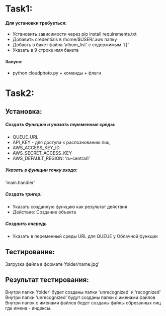 # Task1:
#### Для установки требуеться:
* Установить зависимости через pip install requirements.txt
* Добавить credentials в /home/$USER/.aws папку
* Добавть в бакет файла 'album_list' с содержимым '{}'
* Указать в 9 строке имя бакета

#### Запуск:
 * python cloudphoto.py + команды + флаги

# Task2:
## Установка:
##### Создать Функцию и указать переменные среды:
* QUEUE_URL
* API_KEY - для доступа к распознованию лиц
* AWS_ACCESS_KEY_ID
* AWS_SECRET_ACCESS_KEY
* AWS_DEFAULT_REGION: 'ru-central1'
##### Указать в функции точку входа:
'main.handler'
##### Создать тригер:
* Указать созданную функцию как результат действия
* Действие: Создание объекта
##### Созданть очередь
* Указать в переменный среды URL для QUEUE у Облачной функции
## Тестирование:
Загрузка файла в формате 'folder/name.jpg' 
## Результат тестирования:
Внутри папки 'folder' будет созданы папки 'unrecognized' и 'recognized'
Внутри папки 'unrecognized' будут созданы папки с именами файлов
Внутри папок с именами файлов бедет созданы файлы обрезанных лиц
где имена - индексы.
